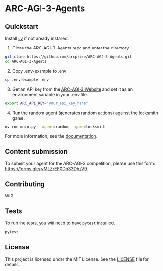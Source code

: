 # ARC-AGI-3-Agents

## Quickstart

Install [uv](https://docs.astral.sh/uv/getting-started/installation/) if not aready installed.

1. Clone the ARC-AGI-3-Agents repo and enter the directory.

```bash
git clone https://github.com/arcprize/ARC-AGI-3-Agents.git
cd ARC-AGI-3-Agents
```

2. Copy .env-example to .env

```bash
cp .env-example .env
```

3. Get an API key from the [ARC-AGI-3 Website](https://three.arcprize.org/) and set it as an environment variable in your .env file.

```bash
export ARC_API_KEY="your_api_key_here"
```

4. Run the random agent (generates random actions) against the locksmith game.

```bash
uv run main.py --agent=random --game=locksmith
```

For more information, see the [documentation](https://three.arcprize.org/docs#quick-start).

## Content submission

To submit your agent for the ARC-AGI-3 competition, please use this form: https://forms.gle/wMLZrEFGDh33DhzV9.

## Contributing

WIP

## Tests

To run the tests, you will need to have `pytest` installed.

```bash
pytest
```

## License

This project is licensed under the MIT License. See the [LICENSE](LICENSE) file for details.